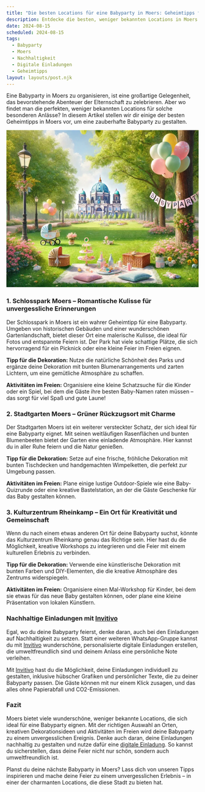 ```yaml
---
title: "Die besten Locations für eine Babyparty in Moers: Geheimtipps für ein unvergessliches Fest"
description: Entdecke die besten, weniger bekannten Locations in Moers für eine einzigartige Babyparty, inklusive nachhaltiger Dekorationstipps und personalisierten digitalen Einladungen.
date: 2024-08-15
scheduled: 2024-08-15
tags:
  - Babyparty
  - Moers
  - Nachhaltigkeit
  - Digitale Einladungen
  - Geheimtipps
layout: layouts/post.njk
---
```


Eine Babyparty in Moers zu organisieren, ist eine großartige Gelegenheit, das bevorstehende Abenteuer der Elternschaft zu zelebrieren. Aber wo findet man die perfekten, weniger bekannten Locations für solche besonderen Anlässe? In diesem Artikel stellen wir dir einige der besten Geheimtipps in Moers vor, um eine zauberhafte Babyparty zu gestalten.

![Babyparty im Park](/img/picnic-park.webp)

### 1. **Schlosspark Moers – Romantische Kulisse für unvergessliche Erinnerungen**

Der Schlosspark in Moers ist ein wahrer Geheimtipp für eine Babyparty. Umgeben von historischen Gebäuden und einer wunderschönen Gartenlandschaft, bietet dieser Ort eine malerische Kulisse, die ideal für Fotos und entspannte Feiern ist. Der Park hat viele schattige Plätze, die sich hervorragend für ein Picknick oder eine kleine Feier im Freien eignen.

**Tipp für die Dekoration:** Nutze die natürliche Schönheit des Parks und ergänze deine Dekoration mit bunten Blumenarrangements und zarten Lichtern, um eine gemütliche Atmosphäre zu schaffen.

**Aktivitäten im Freien:** Organisiere eine kleine Schatzsuche für die Kinder oder ein Spiel, bei dem die Gäste ihre besten Baby-Namen raten müssen – das sorgt für viel Spaß und gute Laune!

### 2. **Stadtgarten Moers – Grüner Rückzugsort mit Charme**

Der Stadtgarten Moers ist ein weiterer versteckter Schatz, der sich ideal für eine Babyparty eignet. Mit seinen weitläufigen Rasenflächen und bunten Blumenbeeten bietet der Garten eine einladende Atmosphäre. Hier kannst du in aller Ruhe feiern und die Natur genießen.

**Tipp für die Dekoration:** Setze auf eine frische, fröhliche Dekoration mit bunten Tischdecken und handgemachten Wimpelketten, die perfekt zur Umgebung passen.

**Aktivitäten im Freien:** Plane einige lustige Outdoor-Spiele wie eine Baby-Quizrunde oder eine kreative Bastelstation, an der die Gäste Geschenke für das Baby gestalten können.

### 3. **Kulturzentrum Rheinkamp – Ein Ort für Kreativität und Gemeinschaft**

Wenn du nach einem etwas anderen Ort für deine Babyparty suchst, könnte das Kulturzentrum Rheinkamp genau das Richtige sein. Hier hast du die Möglichkeit, kreative Workshops zu integrieren und die Feier mit einem kulturellen Erlebnis zu verbinden.

**Tipp für die Dekoration:** Verwende eine künstlerische Dekoration mit bunten Farben und DIY-Elementen, die die kreative Atmosphäre des Zentrums widerspiegeln.

**Aktivitäten im Freien:** Organisiere einen Mal-Workshop für Kinder, bei dem sie etwas für das neue Baby gestalten können, oder plane eine kleine Präsentation von lokalen Künstlern.

### **Nachhaltige Einladungen mit [Invitivo](https://invitivo.com/create)**

Egal, wo du deine Babyparty feierst, denke daran, auch bei den Einladungen auf Nachhaltigkeit zu setzen. Statt einer weiteren WhatsApp-Gruppe kannst du mit [Invitivo](https://invitivo.com/) wunderschöne, personalisierte digitale Einladungen erstellen, die umweltfreundlich sind und deinem Anlass eine persönliche Note verleihen.

Mit [Invitivo](https://invitivo.com/) hast du die Möglichkeit, deine Einladungen individuell zu gestalten, inklusive hübscher Grafiken und persönlicher Texte, die zu deiner Babyparty passen. Die Gäste können mit nur einem Klick zusagen, und das alles ohne Papierabfall und CO2-Emissionen.

### **Fazit**

Moers bietet viele wunderschöne, weniger bekannte Locations, die sich ideal für eine Babyparty eignen. Mit der richtigen Auswahl an Orten, kreativen Dekorationsideen und Aktivitäten im Freien wird deine Babyparty zu einem unvergesslichen Ereignis. Denke auch daran, deine Einladungen nachhaltig zu gestalten und nutze dafür eine [digitale Einladung](https://invitivo.com). So kannst du sicherstellen, dass deine Feier nicht nur schön, sondern auch umweltfreundlich ist.

Planst du deine nächste Babyparty in Moers? Lass dich von unseren Tipps inspirieren und mache deine Feier zu einem unvergesslichen Erlebnis – in einer der charmanten Locations, die diese Stadt zu bieten hat.
